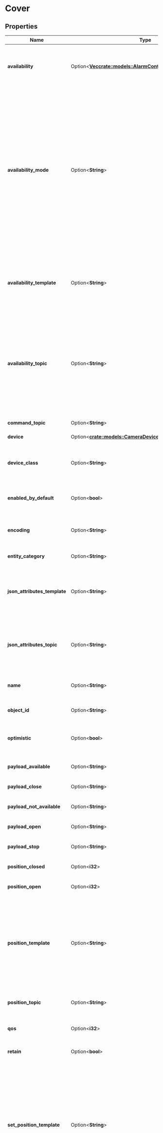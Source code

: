 # Cover

## Properties

Name | Type | Description | Notes
------------ | ------------- | ------------- | -------------
**availability** | Option<[**Vec<crate::models::AlarmControlPanelAvailabilityInner>**](AlarmControlPanel_availability_inner.md)> | A list of MQTT topics subscribed to receive availability (online/offline) updates. Must not be used together with `availability_topic`. | [optional]
**availability_mode** | Option<**String**> | When `availability` is configured, this controls the conditions needed to set the entity to `available`. Valid entries are `all`, `any`, and `latest`. If set to `all`, `payload_available` must be received on all configured availability topics before the entity is marked as online. If set to `any`, `payload_available` must be received on at least one configured availability topic before the entity is marked as online. If set to `latest`, the last `payload_available` or `payload_not_available` received on any configured availability topic controls the availability. (Default: `latest)` | [optional]
**availability_template** | Option<**String**> | Defines a [template](/docs/configuration/templating/#using-templates-with-the-mqtt-integration) to extract device's availability from the `availability_topic`. To determine the devices's availability result of this template will be compared to `payload_available` and `payload_not_available`. | [optional]
**availability_topic** | Option<**String**> | The MQTT topic subscribed to to receive birth and LWT messages from the MQTT cover device. If an `availability` topic is not defined, the cover availability state will always be `available`. If an `availability` topic is defined, the cover availability state will be `unavailable` by default. Must not be used together with `availability`. | [optional]
**command_topic** | Option<**String**> | The MQTT topic to publish commands to control the cover. | [optional]
**device** | Option<[**crate::models::CameraDevice**](Camera_device.md)> |  | [optional]
**device_class** | Option<**String**> | Sets the [class of the device](/integrations/cover/), changing the device state and icon that is displayed on the frontend. The `device_class` can be `null`. (Default: `None)` | [optional]
**enabled_by_default** | Option<**bool**> | Flag which defines if the entity should be enabled when first added. (Default: `true)` | [optional]
**encoding** | Option<**String**> | The encoding of the payloads received and published messages. Set to `\"\"` to disable decoding of incoming payload. (Default: `utf-8)` | [optional]
**entity_category** | Option<**String**> | The [category](https://developers.home-assistant.io/docs/core/entity#generic-properties) of the entity. (Default: `None)` | [optional]
**json_attributes_template** | Option<**String**> | Defines a [template](/docs/configuration/templating/#using-templates-with-the-mqtt-integration) to extract the JSON dictionary from messages received on the `json_attributes_topic`. Usage example can be found in [MQTT sensor](/integrations/sensor.mqtt/#json-attributes-template-configuration) documentation. | [optional]
**json_attributes_topic** | Option<**String**> | The MQTT topic subscribed to receive a JSON dictionary payload and then set as sensor attributes. Usage example can be found in [MQTT sensor](/integrations/sensor.mqtt/#json-attributes-topic-configuration) documentation. | [optional]
**name** | Option<**String**> | The name of the cover. Can be set to `null` if only the device name is relevant. (Default: `MQTT Cover)` | [optional]
**object_id** | Option<**String**> | Used instead of `name` for automatic generation of `entity_id` | [optional]
**optimistic** | Option<**bool**> | Flag that defines if switch works in optimistic mode. (Default: ``false` if state or position topic defined, else `true`.)` | [optional]
**payload_available** | Option<**String**> | The payload that represents the online state. (Default: `online)` | [optional]
**payload_close** | Option<**String**> | The command payload that closes the cover. (Default: `CLOSE)` | [optional]
**payload_not_available** | Option<**String**> | The payload that represents the offline state. (Default: `offline)` | [optional]
**payload_open** | Option<**String**> | The command payload that opens the cover. (Default: `OPEN)` | [optional]
**payload_stop** | Option<**String**> | The command payload that stops the cover. (Default: `STOP)` | [optional]
**position_closed** | Option<**i32**> | Number which represents closed position. | [optional]
**position_open** | Option<**i32**> | Number which represents open position. (Default: `100)` | [optional]
**position_template** | Option<**String**> | Defines a [template](/docs/configuration/templating/#using-templates-with-the-mqtt-integration) that can be used to extract the payload for the `position_topic` topic. Within the template the following variables are available: `entity_id`, `position_open`; `position_closed`; `tilt_min`; `tilt_max`. The `entity_id` can be used to reference the entity's attributes with help of the [states](/docs/configuration/templating/#states) template function; | [optional]
**position_topic** | Option<**String**> | The MQTT topic subscribed to receive cover position messages. | [optional]
**qos** | Option<**i32**> | The maximum QoS level to be used when receiving and publishing messages. | [optional]
**retain** | Option<**bool**> | Defines if published messages should have the retain flag set. | [optional]
**set_position_template** | Option<**String**> | Defines a [template](/docs/configuration/templating/#using-templates-with-the-mqtt-integration) to define the position to be sent to the `set_position_topic` topic. Incoming position value is available for use in the template `{% raw %}{{ position }}{% endraw %}`. Within the template the following variables are available: `entity_id`, `position`, the target position in percent; `position_open`; `position_closed`; `tilt_min`; `tilt_max`. The `entity_id` can be used to reference the entity's attributes with help of the [states](/docs/configuration/templating/#states) template function; | [optional]
**set_position_topic** | Option<**String**> | The MQTT topic to publish position commands to. You need to set position_topic as well if you want to use position topic. Use template if position topic wants different values than within range `position_closed` - `position_open`. If template is not defined and `position_closed != 100` and `position_open != 0` then proper position value is calculated from percentage position. | [optional]
**state_closed** | Option<**String**> | The payload that represents the closed state. (Default: `closed)` | [optional]
**state_closing** | Option<**String**> | The payload that represents the closing state. (Default: `closing)` | [optional]
**state_open** | Option<**String**> | The payload that represents the open state. (Default: `open)` | [optional]
**state_opening** | Option<**String**> | The payload that represents the opening state. (Default: `opening)` | [optional]
**state_stopped** | Option<**String**> | The payload that represents the stopped state (for covers that do not report `open`/`closed` state). (Default: `stopped)` | [optional]
**state_topic** | Option<**String**> | The MQTT topic subscribed to receive cover state messages. State topic can only read (`open`, `opening`, `closed`, `closing` or `stopped`) state. | [optional]
**tilt_closed_value** | Option<**i32**> | The value that will be sent on a `close_cover_tilt` command. | [optional]
**tilt_command_template** | Option<**String**> | Defines a [template](/docs/configuration/templating/#using-templates-with-the-mqtt-integration) that can be used to extract the payload for the `tilt_command_topic` topic. Within the template the following variables are available: `entity_id`, `tilt_position`, the target tilt position in percent; `position_open`; `position_closed`; `tilt_min`; `tilt_max`. The `entity_id` can be used to reference the entity's attributes with help of the [states](/docs/configuration/templating/#states) template function; | [optional]
**tilt_command_topic** | Option<**String**> | The MQTT topic to publish commands to control the cover tilt. | [optional]
**tilt_max** | Option<**i32**> | The maximum tilt value. (Default: `100)` | [optional]
**tilt_min** | Option<**i32**> | The minimum tilt value. | [optional]
**tilt_opened_value** | Option<**i32**> | The value that will be sent on an `open_cover_tilt` command. (Default: `100)` | [optional]
**tilt_optimistic** | Option<**bool**> | Flag that determines if tilt works in optimistic mode. (Default: ``true` if `tilt_status_topic` is not defined, else `false`)` | [optional]
**tilt_status_template** | Option<**String**> | Defines a [template](/docs/configuration/templating/#using-templates-with-the-mqtt-integration) that can be used to extract the payload for the `tilt_status_topic` topic. Within the template the following variables are available: `entity_id`, `position_open`; `position_closed`; `tilt_min`; `tilt_max`. The `entity_id` can be used to reference the entity's attributes with help of the [states](/docs/configuration/templating/#states) template function; | [optional]
**tilt_status_topic** | Option<**String**> | The MQTT topic subscribed to receive tilt status update values. | [optional]
**unique_id** | Option<**String**> | An ID that uniquely identifies this cover. If two covers have the same unique ID, Home Assistant will raise an exception. | [optional]
**value_template** | Option<**String**> | Defines a [template](/docs/configuration/templating/#using-templates-with-the-mqtt-integration) that can be used to extract the payload for the `state_topic` topic. | [optional]

[[Back to Model list]](../README.md#documentation-for-models) [[Back to API list]](../README.md#documentation-for-api-endpoints) [[Back to README]](../README.md)


